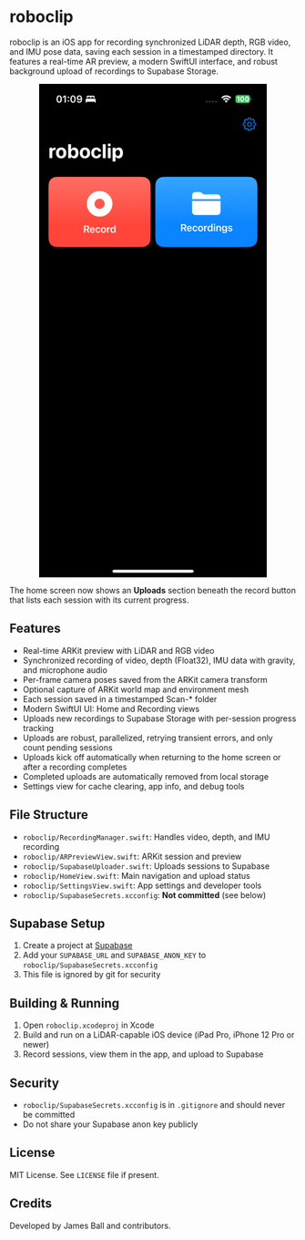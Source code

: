 # roboclip

roboclip is an iOS app for recording synchronized LiDAR depth, RGB video, and IMU pose data, saving each session in a timestamped directory. It features a real-time AR preview, a modern SwiftUI interface, and robust background upload of recordings to Supabase Storage.

<img src="docs-assets/screenshot_home.PNG" alt="Home Screen" width="400" style="max-width:100%;height:auto;display:block;margin:auto;" />

The home screen now shows an **Uploads** section beneath the record button that lists each session with its current progress.

## Features

- Real-time ARKit preview with LiDAR and RGB video
- Synchronized recording of video, depth (Float32), IMU data with gravity, and microphone audio
- Per-frame camera poses saved from the ARKit camera transform
- Optional capture of ARKit world map and environment mesh
- Each session saved in a timestamped Scan-* folder
- Modern SwiftUI UI: Home and Recording views
- Uploads new recordings to Supabase Storage with per-session progress tracking
- Uploads are robust, parallelized, retrying transient errors, and only count pending sessions
- Uploads kick off automatically when returning to the home screen or after a recording completes
- Completed uploads are automatically removed from local storage
- Settings view for cache clearing, app info, and debug tools

## File Structure

- `roboclip/RecordingManager.swift`: Handles video, depth, and IMU recording
- `roboclip/ARPreviewView.swift`: ARKit session and preview
- `roboclip/SupabaseUploader.swift`: Uploads sessions to Supabase
- `roboclip/HomeView.swift`: Main navigation and upload status
- `roboclip/SettingsView.swift`: App settings and developer tools
- `roboclip/SupabaseSecrets.xcconfig`: **Not committed** (see below)

## Supabase Setup

1. Create a project at [Supabase](https://supabase.com/)
2. Add your `SUPABASE_URL` and `SUPABASE_ANON_KEY` to `roboclip/SupabaseSecrets.xcconfig`
3. This file is ignored by git for security

## Building & Running

1. Open `roboclip.xcodeproj` in Xcode
2. Build and run on a LiDAR-capable iOS device (iPad Pro, iPhone 12 Pro or newer)
3. Record sessions, view them in the app, and upload to Supabase

## Security

- `roboclip/SupabaseSecrets.xcconfig` is in `.gitignore` and should never be committed
- Do not share your Supabase anon key publicly

## License

MIT License. See `LICENSE` file if present.

## Credits

Developed by James Ball and contributors.
